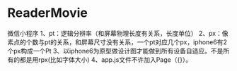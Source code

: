 # ReaderMovie
微信小程序
1、pt：逻辑分辨率（和屏幕物理长度有关系，长度单位）
2、px：像素点的个数与pt的关系，和屏幕尺寸没有关系，一个pt对应几个px，iphone6有2个px构成一个Pt
3、以iphone6为原型做设计图才能做到所有设备自适应。不是所有的都是用rpx(比如字体大小)
4、app.js文件不许加入Page（{}）。
